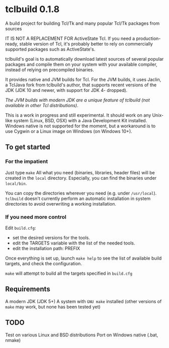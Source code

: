# tclbuild 0.1.8

A build project for building Tcl/Tk and many popular Tcl/Tk packages from sources

IT IS NOT A REPLACEMENT FOR ActiveState Tcl.
If you need a production-ready, stable version of Tcl, it's probably better to rely on commercially supported packages such as ActiveState's.

tclbuild's goal is to automatically download latest sources of several popular packages and compile them on your system with your available compiler, instead of relying on precompiled binaries.

It provides native and JVM builds for Tcl. For the JVM builds, it uses Jaclin, a TclJava fork from tclbuild's author, that supports recent versions of the JDK (JDK 10 and newer, with support for JDK 4- dropped).

*The JVM builds with modern JDK are a unique feature of tclbuild (not available in other Tcl distributions)*.

This is a work in progress and still experimental.
It should work on any Unix-like system (Linux, BSD, OSX) with a Java Development Kit installed.
Windows native is not supported for the moment, but a workaround is to use Cygwin or a Linux image on Windows (on Windows 10+).

## To get started

### For the impatient

Just type `make`
All what you need (binaries, libraries, header files) will be created in the `local` directory.
Especially, you can find the binaries under `local/bin`.

You can copy the directories wherever you need (e.g. under `/usr/local`).
`tclbuild` doesn't currently perform an automatic installation in system directories to avoid overwriting a working installation.

### If you need more control

Edit `build.cfg`:
  - set the desired versions for the tools.
  - edit the TARGETS variable with the list of the needed tools.
  - edit the installation path: PREFIX

Once everything is set up, launch `make help` to see the list of available build targets, and check the configuration.

`make` will attempt to build all the targets specified in `build.cfg`

## Requirements
A modern JDK (JDK 5+)
A system with `GNU make` installed (other versions of `make` may work, but none has been tested yet)

## TODO
Test on various Linux and BSD distributions
Port on Windows native (.bat, nmake)
